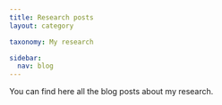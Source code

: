 ```yaml
---
title: Research posts
layout: category

taxonomy: My research

sidebar:
  nav: blog
---
```


You can find here all the blog posts about my research.